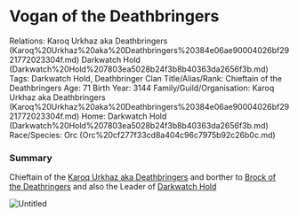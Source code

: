 # Vogan of the Deathbringers

Relations: Karoq Urkhaz aka Deathbringers (Karoq%20Urkhaz%20aka%20Deathbringers%20384e06ae90004026bf2921772023304f.md) Darkwatch Hold (Darkwatch%20Hold%207803ea5028b24f3b8b40363da2656f3b.md) 
Tags: Darkwatch Hold, Deathbringer Clan
Title/Alias/Rank: Chieftain of the Deathbringers 
Age: 71
Birth Year: 3144
Family/Guild/Organisation: Karoq Urkhaz aka Deathbringers (Karoq%20Urkhaz%20aka%20Deathbringers%20384e06ae90004026bf2921772023304f.md) 
Home: Darkwatch Hold (Darkwatch%20Hold%207803ea5028b24f3b8b40363da2656f3b.md) 
Race/Species: Orc (Orc%20cf277f33cd8a404c96c7975b92c26b0c.md)

### Summary

Chieftain of the [Karoq Urkhaz aka Deathbringers](Karoq%20Urkhaz%20aka%20Deathbringers%20384e06ae90004026bf2921772023304f.md) and borther to [Brock of the Deathringers](Brock%20of%20the%20Deathringers%20c4e2521de7e34e09af7934723a07c6da.md) and also the Leader of [Darkwatch Hold](Darkwatch%20Hold%207803ea5028b24f3b8b40363da2656f3b.md) 

![Untitled](Untitled%20124.png)